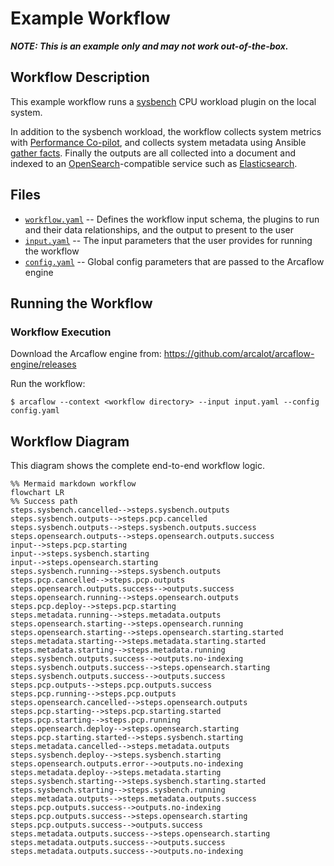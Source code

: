 # Example Workflow

***NOTE: This is an example only and may not work out-of-the-box.***

## Workflow Description

This example workflow runs a [sysbench](https://github.com/akopytov/sysbench) CPU workload plugin on the local system.

In addition to the sysbench workload, the workflow collects system metrics with [Performance Co-pilot](https://pcp.io/), and collects system metadata using Ansible [gather facts](https://docs.ansible.com/ansible/latest/collections/ansible/builtin/gather_facts_module.html). Finally the outputs are all collected into a document and indexed to an [OpenSearch](https://opensearch.org/)-compatible service such as [Elasticsearch](https://www.elastic.co/).

## Files

- [`workflow.yaml`](workflow.yaml) -- Defines the workflow input schema, the plugins to run
  and their data relationships, and the output to present to the user
- [`input.yaml`](input-example.yaml) -- The input parameters that the user provides for running
  the workflow
- [`config.yaml`](config.yaml) -- Global config parameters that are passed to the Arcaflow
  engine
                     
## Running the Workflow

### Workflow Execution

Download the Arcaflow engine from: https://github.com/arcalot/arcaflow-engine/releases
 
Run the workflow:
```
$ arcaflow --context <workflow directory> --input input.yaml --config config.yaml
```

## Workflow Diagram
This diagram shows the complete end-to-end workflow logic.

```mermaid
%% Mermaid markdown workflow
flowchart LR
%% Success path
steps.sysbench.cancelled-->steps.sysbench.outputs
steps.sysbench.outputs-->steps.pcp.cancelled
steps.sysbench.outputs-->steps.sysbench.outputs.success
steps.opensearch.outputs-->steps.opensearch.outputs.success
input-->steps.pcp.starting
input-->steps.sysbench.starting
input-->steps.opensearch.starting
steps.sysbench.running-->steps.sysbench.outputs
steps.pcp.cancelled-->steps.pcp.outputs
steps.opensearch.outputs.success-->outputs.success
steps.opensearch.running-->steps.opensearch.outputs
steps.pcp.deploy-->steps.pcp.starting
steps.metadata.running-->steps.metadata.outputs
steps.opensearch.starting-->steps.opensearch.running
steps.opensearch.starting-->steps.opensearch.starting.started
steps.metadata.starting-->steps.metadata.starting.started
steps.metadata.starting-->steps.metadata.running
steps.sysbench.outputs.success-->outputs.no-indexing
steps.sysbench.outputs.success-->steps.opensearch.starting
steps.sysbench.outputs.success-->outputs.success
steps.pcp.outputs-->steps.pcp.outputs.success
steps.pcp.running-->steps.pcp.outputs
steps.opensearch.cancelled-->steps.opensearch.outputs
steps.pcp.starting-->steps.pcp.starting.started
steps.pcp.starting-->steps.pcp.running
steps.opensearch.deploy-->steps.opensearch.starting
steps.pcp.starting.started-->steps.sysbench.starting
steps.metadata.cancelled-->steps.metadata.outputs
steps.sysbench.deploy-->steps.sysbench.starting
steps.opensearch.outputs.error-->outputs.no-indexing
steps.metadata.deploy-->steps.metadata.starting
steps.sysbench.starting-->steps.sysbench.starting.started
steps.sysbench.starting-->steps.sysbench.running
steps.metadata.outputs-->steps.metadata.outputs.success
steps.pcp.outputs.success-->outputs.no-indexing
steps.pcp.outputs.success-->steps.opensearch.starting
steps.pcp.outputs.success-->outputs.success
steps.metadata.outputs.success-->steps.opensearch.starting
steps.metadata.outputs.success-->outputs.success
steps.metadata.outputs.success-->outputs.no-indexing
```
